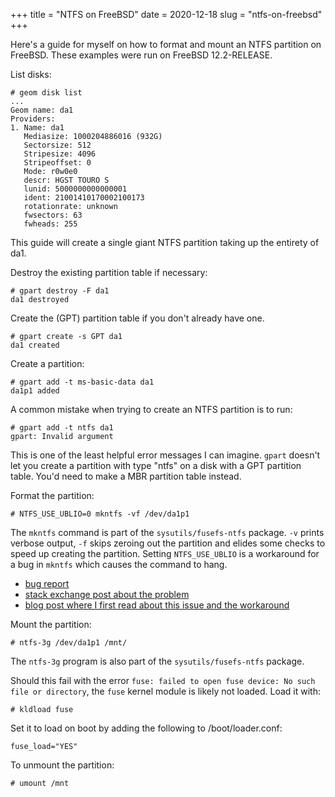 +++
title = "NTFS on FreeBSD"
date = 2020-12-18
slug = "ntfs-on-freebsd"
+++

Here's a guide for myself on how to format and mount an NTFS partition on FreeBSD.
These examples were run on FreeBSD 12.2-RELEASE.

List disks:
```
# geom disk list
...
Geom name: da1
Providers:
1. Name: da1
   Mediasize: 1000204886016 (932G)
   Sectorsize: 512
   Stripesize: 4096
   Stripeoffset: 0
   Mode: r0w0e0
   descr: HGST TOURO S
   lunid: 5000000000000001
   ident: 21001410170002100173
   rotationrate: unknown
   fwsectors: 63
   fwheads: 255
```

This guide will create a single giant NTFS partition taking up the entirety of da1.

Destroy the existing partition table if necessary:
```
# gpart destroy -F da1
da1 destroyed
```

Create the (GPT) partition table if you don't already have one.
```
# gpart create -s GPT da1
da1 created
```

Create a partition:
```
# gpart add -t ms-basic-data da1
da1p1 added
```

A common mistake when trying to create an NTFS partition is to run:
```
# gpart add -t ntfs da1
gpart: Invalid argument
```
This is one of the least helpful error messages I can imagine.
`gpart` doesn't let you create a partition with type "ntfs" on a disk with a GPT
partition table. You'd need to make a MBR partition table instead.

Format the partition:
```
# NTFS_USE_UBLIO=0 mkntfs -vf /dev/da1p1
```
The `mkntfs` command is part of the `sysutils/fusefs-ntfs` package.
`-v` prints verbose output, `-f` skips zeroing out the partition and elides some checks to speed up
creating the partition. Setting `NTFS_USE_UBLIO` is a workaround for a bug in `mkntfs` which causes
the command to hang.
- [bug report](https://bugs.freebsd.org/bugzilla/show_bug.cgi?id=206978)
- [stack exchange post about the problem](https://unix.stackexchange.com/questions/513732/why-is-mkntfs-taking-such-a-long-time)
- [blog post where I first read about this issue and the workaround](https://chieflemming.wordpress.com/tag/freebsd/)

Mount the partition:
```
# ntfs-3g /dev/da1p1 /mnt/
```
The `ntfs-3g` program is also part of the `sysutils/fusefs-ntfs` package.

Should this fail with the error `fuse: failed to open fuse device: No such file or directory`,
the `fuse` kernel module is likely not loaded. Load it with:
```
# kldload fuse
```
Set it to load on boot by adding the following to /boot/loader.conf:
```
fuse_load="YES"
```

To unmount the partition:
```
# umount /mnt
```
